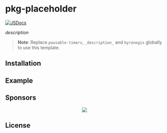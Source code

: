 # pkg-placeholder

<!-- automd:badges license codecov bundlephobia packagephobia -->
<!-- /automd -->

[![JSDocs][jsdocs-src]][jsdocs-href]

_description_

> **Note**:
> Replace `pausable-timers`, `_description_` and `byronogis` globally to use this template.

## Installation

<!-- automd:pm-install -->
<!-- /automd -->

## Example

<!-- automd:file src="./example/index.ts" code -->
<!-- /automd -->

<!-- automd:fetch url="gh:byronogis/.github/main/snippets/readme-contrib-node-pnpm.md" -->
<!-- /automd -->

## Sponsors

<p align="center">
  <a href="https://cdn.jsdelivr.net/gh/byronogis/static/sponsors.svg">
    <img src='https://cdn.jsdelivr.net/gh/byronogis/static/sponsors.svg'/>
  </a>
</p>

## License

<!-- automd:contributors author="byronogis" license="MIT" -->
<!-- /automd -->

<!-- automd:with-automd lastUpdate -->
<!-- /automd -->

<!-- Badges -->

[jsdocs-src]: https://img.shields.io/badge/jsdocs-reference-1fa669
[jsdocs-href]: https://www.jsdocs.io/package/pausable-timers
